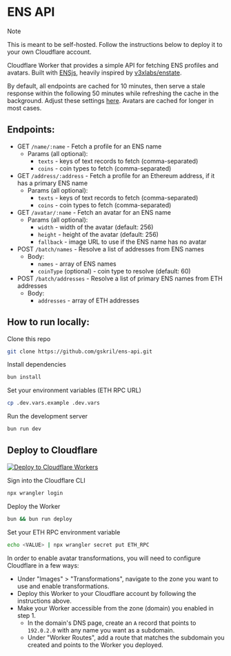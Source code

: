 # ENS API

> [!NOTE]  
> This is meant to be self-hosted. Follow the instructions below to deploy it to your own Cloudflare account.

Cloudflare Worker that provides a simple API for fetching ENS profiles and avatars. Built with [ENSjs](https://www.npmjs.com/package/@ensdomains/ensjs), heavily inspired by [v3xlabs/enstate](https://github.com/v3xlabs/enstate).

By default, all endpoints are cached for 10 minutes, then serve a stale response within the following 50 minutes while refreshing the cache in the background. Adjust these settings [here](src/lib/utils.ts#L65-L82). Avatars are cached for longer in most cases.

## Endpoints:

- GET `/name/:name` - Fetch a profile for an ENS name
  - Params (all optional):
    - `texts` - keys of text records to fetch (comma-separated)
    - `coins` - coin types to fetch (comma-separated)
- GET `/address/:address` - Fetch a profile for an Ethereum address, if it has a primary ENS name
  - Params (all optional):
    - `texts` - keys of text records to fetch (comma-separated)
    - `coins` - coin types to fetch (comma-separated)
- GET `/avatar/:name` - Fetch an avatar for an ENS name
  - Params (all optional):
    - `width` - width of the avatar (default: 256)
    - `height` - height of the avatar (default: 256)
    - `fallback` - image URL to use if the ENS name has no avatar
- POST `/batch/names` - Resolve a list of addresses from ENS names
  - Body:
    - `names` - array of ENS names
    - `coinType` (optional) - coin type to resolve (default: 60)
- POST `/batch/addresses` - Resolve a list of primary ENS names from ETH addresses
  - Body:
    - `addresses` - array of ETH addresses

## How to run locally:

Clone this repo

```bash
git clone https://github.com/gskril/ens-api.git
```

Install dependencies

```bash
bun install
```

Set your environment variables (ETH RPC URL)

```bash
cp .dev.vars.example .dev.vars
```

Run the development server

```bash
bun run dev
```

## Deploy to Cloudflare

[![Deploy to Cloudflare Workers](https://deploy.workers.cloudflare.com/button)](https://deploy.workers.cloudflare.com/?url=https://github.com/gskril/ens-api)

Sign into the Cloudflare CLI

```bash
npx wrangler login
```

Deploy the Worker

```bash
bun && bun run deploy
```

Set your ETH RPC environment variable

```bash
echo <VALUE> | npx wrangler secret put ETH_RPC
```

In order to enable avatar transformations, you will need to configure Cloudflare in a few ways:

- Under "Images" > "Transformations", navigate to the zone you want to use and enable transformations.
- Deploy this Worker to your Cloudflare account by following the instructions above.
- Make your Worker accessible from the zone (domain) you enabled in step 1.
  - In the domain's DNS page, create an `A` record that points to `192.0.2.0` with any name you want as a subdomain.
  - Under "Worker Routes", add a route that matches the subdomain you created and points to the Worker you deployed.
